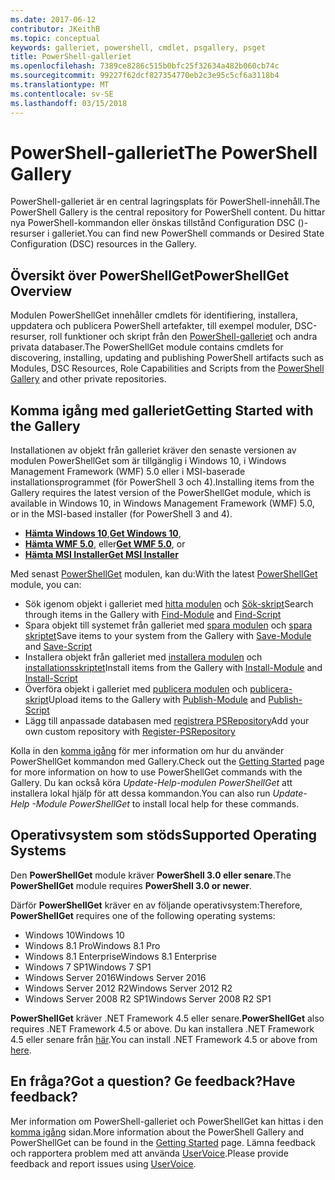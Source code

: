 ```yaml
---
ms.date: 2017-06-12
contributor: JKeithB
ms.topic: conceptual
keywords: galleriet, powershell, cmdlet, psgallery, psget
title: PowerShell-galleriet
ms.openlocfilehash: 7389ce8286c515b0bfc25f32634a482b060cb74c
ms.sourcegitcommit: 99227f62dcf827354770eb2c3e95c5cf6a3118b4
ms.translationtype: MT
ms.contentlocale: sv-SE
ms.lasthandoff: 03/15/2018
---
```

# <a name="the-powershell-gallery"></a><span data-ttu-id="384a8-103">PowerShell-galleriet</span><span class="sxs-lookup"><span data-stu-id="384a8-103">The PowerShell Gallery</span></span>

<span data-ttu-id="384a8-104">PowerShell-galleriet är en central lagringsplats för PowerShell-innehåll.</span><span class="sxs-lookup"><span data-stu-id="384a8-104">The PowerShell Gallery is the central repository for PowerShell content.</span></span> <span data-ttu-id="384a8-105">Du hittar nya PowerShell-kommandon eller önskas tillstånd Configuration DSC ()-resurser i galleriet.</span><span class="sxs-lookup"><span data-stu-id="384a8-105">You can find new PowerShell commands or Desired State Configuration (DSC) resources in the Gallery.</span></span>

## <a name="powershellget-overview"></a><span data-ttu-id="384a8-106">Översikt över PowerShellGet</span><span class="sxs-lookup"><span data-stu-id="384a8-106">PowerShellGet Overview</span></span>

<span data-ttu-id="384a8-107">Modulen PowerShellGet innehåller cmdlets för identifiering, installera, uppdatera och publicera PowerShell artefakter, till exempel moduler, DSC-resurser, roll funktioner och skript från den [PowerShell-galleriet](https://www.PowerShellGallery.com) och andra privata databaser.</span><span class="sxs-lookup"><span data-stu-id="384a8-107">The PowerShellGet module contains cmdlets for discovering, installing, updating and publishing PowerShell artifacts such as Modules, DSC Resources, Role Capabilities and Scripts from the [PowerShell Gallery](https://www.PowerShellGallery.com) and other private repositories.</span></span>

## <a name="getting-started-with-the-gallery"></a><span data-ttu-id="384a8-108">Komma igång med galleriet</span><span class="sxs-lookup"><span data-stu-id="384a8-108">Getting Started with the Gallery</span></span>

<span data-ttu-id="384a8-109">Installationen av objekt från galleriet kräver den senaste versionen av modulen PowerShellGet som är tillgänglig i Windows 10, i Windows Management Framework (WMF) 5.0 eller i MSI-baserade installationsprogrammet (för PowerShell 3 och 4).</span><span class="sxs-lookup"><span data-stu-id="384a8-109">Installing items from the Gallery requires the latest version of the PowerShellGet module, which is available in Windows 10, in Windows Management Framework (WMF) 5.0, or in the MSI-based installer (for PowerShell 3 and 4).</span></span>

- <span data-ttu-id="384a8-110">[**Hämta Windows 10**](http://go.microsoft.com/fwlink/?LinkID=624830&clcid=0x409),</span><span class="sxs-lookup"><span data-stu-id="384a8-110">[**Get Windows 10**](http://go.microsoft.com/fwlink/?LinkID=624830&clcid=0x409),</span></span>
- <span data-ttu-id="384a8-111">[**Hämta WMF 5.0**](http://go.microsoft.com/fwlink/?LinkId=398175), eller</span><span class="sxs-lookup"><span data-stu-id="384a8-111">[**Get WMF 5.0**](http://go.microsoft.com/fwlink/?LinkId=398175), or</span></span>
- [<span data-ttu-id="384a8-112">**Hämta MSI Installer**</span><span class="sxs-lookup"><span data-stu-id="384a8-112">**Get MSI Installer**</span></span>](http://go.microsoft.com/fwlink/?LinkID=746217&clcid=0x409)

<span data-ttu-id="384a8-113">Med senast [PowerShellGet](http://go.microsoft.com/fwlink/?LinkID=760387&clcid=0x409) modulen, kan du:</span><span class="sxs-lookup"><span data-stu-id="384a8-113">With the latest [PowerShellGet](http://go.microsoft.com/fwlink/?LinkID=760387&clcid=0x409) module, you can:</span></span>

-   <span data-ttu-id="384a8-114">Sök igenom objekt i galleriet med [hitta modulen](https://go.microsoft.com/fwlink/?LinkId=821658) och [Sök-skript](https://go.microsoft.com/fwlink/?LinkId=822322)</span><span class="sxs-lookup"><span data-stu-id="384a8-114">Search through items in the Gallery with [Find-Module](https://go.microsoft.com/fwlink/?LinkId=821658) and [Find-Script](https://go.microsoft.com/fwlink/?LinkId=822322)</span></span>
-   <span data-ttu-id="384a8-115">Spara objekt till systemet från galleriet med [spara modulen](https://go.microsoft.com/fwlink/?LinkId=821669) och [spara skriptet](https://go.microsoft.com/fwlink/?LinkId=822334)</span><span class="sxs-lookup"><span data-stu-id="384a8-115">Save items to your system from the Gallery with [Save-Module](https://go.microsoft.com/fwlink/?LinkId=821669) and [Save-Script](https://go.microsoft.com/fwlink/?LinkId=822334)</span></span>
-   <span data-ttu-id="384a8-116">Installera objekt från galleriet med [installera modulen](https://go.microsoft.com/fwlink/?LinkId=821663) och [installationsskriptet](https://go.microsoft.com/fwlink/?LinkId=822327)</span><span class="sxs-lookup"><span data-stu-id="384a8-116">Install items from the Gallery with [Install-Module](https://go.microsoft.com/fwlink/?LinkId=821663) and [Install-Script](https://go.microsoft.com/fwlink/?LinkId=822327)</span></span>
-   <span data-ttu-id="384a8-117">Överföra objekt i galleriet med [publicera modulen](https://go.microsoft.com/fwlink/?LinkId=821666) och [publicera-skript](https://go.microsoft.com/fwlink/?LinkId=822331)</span><span class="sxs-lookup"><span data-stu-id="384a8-117">Upload items to the Gallery with [Publish-Module](https://go.microsoft.com/fwlink/?LinkId=821666) and [Publish-Script](https://go.microsoft.com/fwlink/?LinkId=822331)</span></span>
-   <span data-ttu-id="384a8-118">Lägg till anpassade databasen med [registrera PSRepository](https://go.microsoft.com/fwlink/?LinkId=821668)</span><span class="sxs-lookup"><span data-stu-id="384a8-118">Add your own custom repository with [Register-PSRepository](https://go.microsoft.com/fwlink/?LinkId=821668)</span></span>

<span data-ttu-id="384a8-119">Kolla in den [komma igång](psgallery/psgallery_gettingstarted.md) för mer information om hur du använder PowerShellGet kommandon med Gallery.</span><span class="sxs-lookup"><span data-stu-id="384a8-119">Check out the [Getting Started](psgallery/psgallery_gettingstarted.md) page for more information on how to use PowerShellGet commands with the Gallery.</span></span> <span data-ttu-id="384a8-120">Du kan också köra *Update-Help-modulen PowerShellGet* att installera lokal hjälp för att dessa kommandon.</span><span class="sxs-lookup"><span data-stu-id="384a8-120">You can also run *Update-Help -Module PowerShellGet* to install local help for these commands.</span></span>

## <a name="supported-operating-systems"></a><span data-ttu-id="384a8-121">Operativsystem som stöds</span><span class="sxs-lookup"><span data-stu-id="384a8-121">Supported Operating Systems</span></span>

<span data-ttu-id="384a8-122">Den **PowerShellGet** module kräver **PowerShell 3.0 eller senare**.</span><span class="sxs-lookup"><span data-stu-id="384a8-122">The **PowerShellGet** module requires **PowerShell 3.0 or newer**.</span></span>

<span data-ttu-id="384a8-123">Därför **PowerShellGet** kräver en av följande operativsystem:</span><span class="sxs-lookup"><span data-stu-id="384a8-123">Therefore, **PowerShellGet** requires one of the following operating systems:</span></span>

- <span data-ttu-id="384a8-124">Windows 10</span><span class="sxs-lookup"><span data-stu-id="384a8-124">Windows 10</span></span>
- <span data-ttu-id="384a8-125">Windows 8.1 Pro</span><span class="sxs-lookup"><span data-stu-id="384a8-125">Windows 8.1 Pro</span></span>
- <span data-ttu-id="384a8-126">Windows 8.1 Enterprise</span><span class="sxs-lookup"><span data-stu-id="384a8-126">Windows 8.1 Enterprise</span></span>
- <span data-ttu-id="384a8-127">Windows 7 SP1</span><span class="sxs-lookup"><span data-stu-id="384a8-127">Windows 7 SP1</span></span>
- <span data-ttu-id="384a8-128">Windows Server 2016</span><span class="sxs-lookup"><span data-stu-id="384a8-128">Windows Server 2016</span></span>
- <span data-ttu-id="384a8-129">Windows Server 2012 R2</span><span class="sxs-lookup"><span data-stu-id="384a8-129">Windows Server 2012 R2</span></span>
- <span data-ttu-id="384a8-130">Windows Server 2008 R2 SP1</span><span class="sxs-lookup"><span data-stu-id="384a8-130">Windows Server 2008 R2 SP1</span></span>

<span data-ttu-id="384a8-131">**PowerShellGet** kräver .NET Framework 4.5 eller senare.</span><span class="sxs-lookup"><span data-stu-id="384a8-131">**PowerShellGet** also  requires .NET Framework 4.5 or above.</span></span> <span data-ttu-id="384a8-132">Du kan installera .NET Framework 4.5 eller senare från [här](https://msdn.microsoft.com/library/5a4x27ek.aspx).</span><span class="sxs-lookup"><span data-stu-id="384a8-132">You can install .NET Framework 4.5 or above from [here](https://msdn.microsoft.com/library/5a4x27ek.aspx).</span></span>


## <a name="got-a-question-have-feedback"></a><span data-ttu-id="384a8-133">En fråga?</span><span class="sxs-lookup"><span data-stu-id="384a8-133">Got a question?</span></span> <span data-ttu-id="384a8-134">Ge feedback?</span><span class="sxs-lookup"><span data-stu-id="384a8-134">Have feedback?</span></span>

<span data-ttu-id="384a8-135">Mer information om PowerShell-galleriet och PowerShellGet kan hittas i den [komma igång](psgallery/psgallery_gettingstarted.md) sidan.</span><span class="sxs-lookup"><span data-stu-id="384a8-135">More information about the PowerShell Gallery and PowerShellGet can be found in the [Getting Started](psgallery/psgallery_gettingstarted.md) page.</span></span> <span data-ttu-id="384a8-136">Lämna feedback och rapportera problem med att använda [UserVoice](http://windowsserver.uservoice.com/forums/301869-powershell).</span><span class="sxs-lookup"><span data-stu-id="384a8-136">Please provide feedback and report issues using [UserVoice](http://windowsserver.uservoice.com/forums/301869-powershell).</span></span>

